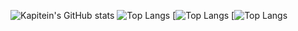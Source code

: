 ![Kapitein's GitHub stats](https://github-readme-stats.vercel.app/api?username=KapiteinKoekje&show_icons=true&theme=radical)
![Top Langs](https://github-readme-stats.vercel.app/api/top-langs/?username=KapiteinKoekje)
[![Top Langs](https://github-readme-stats.vercel.app/api/top-langs/?username=KapiteinKoekje&layout=pie)
[![Top Langs](https://github-readme-stats.vercel.app/api/top-langs/?username=KapiteinKoekje&layout=donut)
